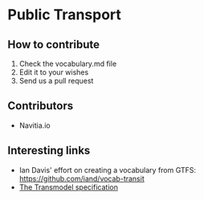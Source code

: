 # Public Transport

## How to contribute

1. Check the vocabulary.md file
2. Edit it to your wishes
3. Send us a pull request

## Contributors

* Navitia.io

## Interesting links

* Ian Davis' effort on creating a vocabulary from GTFS: https://github.com/iand/vocab-transit
* [The Transmodel specification](http://www.transmodel.org/en/cadre1.html)